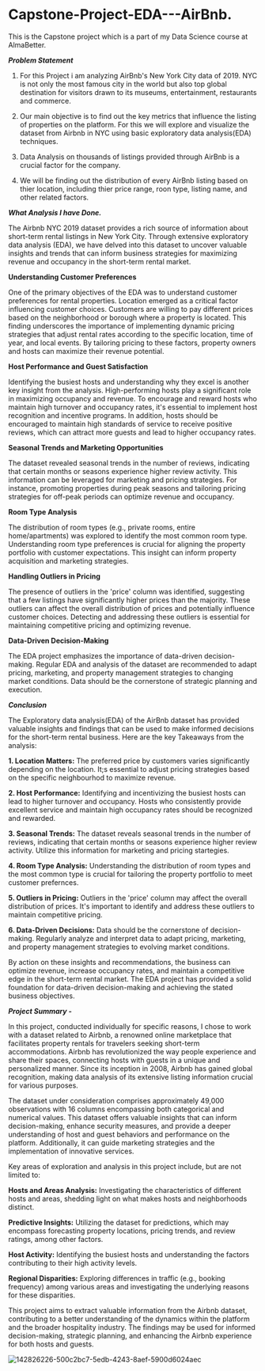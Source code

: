 # Capstone-Project-EDA---AirBnb.    
This is the Capstone project which is a part of my Data Science course at AlmaBetter.

***Problem Statement***

1. For this Project i am analyzing AirBnb's New York City data of 2019. NYC is not only the most famous city in the world but also top global destination for visitors drawn to its museums, entertainment, restaurants and commerce.

2. Our main objective is to find out the key metrics that influence the listing of properties on the platform. For this we will explore and visualize the dataset from Airbnb in NYC using basic exploratory data analysis(EDA) techniques.

3. Data Analysis on thousands of listings provided through AirBnb is a crucial factor for the company.

4. We will be finding out the distribution of every AirBnb listing based on thier location, including thier price range, roon type, listing name, and other related factors.

***What Analysis I have Done.***

The Airbnb NYC 2019 dataset provides a rich source of information about short-term rental listings in New York City. Through extensive exploratory data analysis (EDA), we have delved into this dataset to uncover valuable insights and trends that can inform business strategies for maximizing revenue and occupancy in the short-term rental market.

**Understanding Customer Preferences**

One of the primary objectives of the EDA was to understand customer preferences for rental properties. Location emerged as a critical factor influencing customer choices. Customers are willing to pay different prices based on the neighborhood or borough where a property is located. This finding underscores the importance of implementing dynamic pricing strategies that adjust rental rates according to the specific location, time of year, and local events. By tailoring pricing to these factors, property owners and hosts can maximize their revenue potential.

**Host Performance and Guest Satisfaction**

Identifying the busiest hosts and understanding why they excel is another key insight from the analysis. High-performing hosts play a significant role in maximizing occupancy and revenue. To encourage and reward hosts who maintain high turnover and occupancy rates, it's essential to implement host recognition and incentive programs. In addition, hosts should be encouraged to maintain high standards of service to receive positive reviews, which can attract more guests and lead to higher occupancy rates.

**Seasonal Trends and Marketing Opportunities**

The dataset revealed seasonal trends in the number of reviews, indicating that certain months or seasons experience higher review activity. This information can be leveraged for marketing and pricing strategies. For instance, promoting properties during peak seasons and tailoring pricing strategies for off-peak periods can optimize revenue and occupancy.

**Room Type Analysis**

The distribution of room types (e.g., private rooms, entire home/apartments) was explored to identify the most common room type. Understanding room type preferences is crucial for aligning the property portfolio with customer expectations. This insight can inform property acquisition and marketing strategies.

**Handling Outliers in Pricing**

The presence of outliers in the 'price' column was identified, suggesting that a few listings have significantly higher prices than the majority. These outliers can affect the overall distribution of prices and potentially influence customer choices. Detecting and addressing these outliers is essential for maintaining competitive pricing and optimizing revenue.

**Data-Driven Decision-Making**

The EDA project emphasizes the importance of data-driven decision-making. Regular EDA and analysis of the dataset are recommended to adapt pricing, marketing, and property management strategies to changing market conditions. Data should be the cornerstone of strategic planning and execution.

***Conclusion***

The Exploratory data analysis(EDA) of the AirBnb dataset has provided valuable insights and findings that can be used to make informed decisions for the short-term rental business. Here are the key Takeaways from the analysis:

**1. Location Matters:** The preferred price by customers varies significantly depending on the location. It;s essential to adjust pricing strategies based on the specific neighbourhod to maximize revenue.

**2. Host Performance:** Identifying and incentivizing the busiest hosts can lead to higher turnover and occupancy. Hosts who consistently provide excellent service and maintain high occupancy rates should be recognized and rewarded.

**3. Seasonal Trends:** The dataset reveals seasonal trends in the number of reviews, indicating that certain months or seasons experience higher review activity. Utilize this information for marketing and pricing startegies.

**4. Room Type Analysis:** Understanding the distribution of room types and the most common type is crucial for tailoring the property portfolio to meet customer prefernces.

**5. Outliers in Pricing:** Outliers in the 'price' column may affect the overall distribution of prices. It's important to identify and address these outliers to maintain competitive pricing.

**6. Data-Driven Decisions:** Data should be the cornerstone of decision-making. Regularly analyze and interpret data to adapt pricing, marketing, and property management strategies to evolving market conditions.

By action on these insights and recommendations, the business can optimize revenue, increase occupancy rates, and maintain a competitive edge in the short-term rental market. The EDA project has provided a solid foundation for data-driven decision-making and achieving the stated business objectives.

***Project Summary -***

In this project, conducted individually for specific reasons, I chose to work with a dataset related to Airbnb, a renowned online marketplace that facilitates property rentals for travelers seeking short-term accommodations. Airbnb has revolutionized the way people experience and share their spaces, connecting hosts with guests in a unique and personalized manner. Since its inception in 2008, Airbnb has gained global recognition, making data analysis of its extensive listing information crucial for various purposes.

The dataset under consideration comprises approximately 49,000 observations with 16 columns encompassing both categorical and numerical values. This dataset offers valuable insights that can inform decision-making, enhance security measures, and provide a deeper understanding of host and guest behaviors and performance on the platform. Additionally, it can guide marketing strategies and the implementation of innovative services.

Key areas of exploration and analysis in this project include, but are not limited to:

**Hosts and Areas Analysis:** Investigating the characteristics of different hosts and areas, shedding light on what makes hosts and neighborhoods distinct.

**Predictive Insights:** Utilizing the dataset for predictions, which may encompass forecasting property locations, pricing trends, and review ratings, among other factors.

**Host Activity:** Identifying the busiest hosts and understanding the factors contributing to their high activity levels.

**Regional Disparities:** Exploring differences in traffic (e.g., booking frequency) among various areas and investigating the underlying reasons for these disparities.

This project aims to extract valuable information from the Airbnb dataset, contributing to a better understanding of the dynamics within the platform and the broader hospitality industry. The findings may be used for informed decision-making, strategic planning, and enhancing the Airbnb experience for both hosts and guests.

![142826226-500c2bc7-5edb-4243-8aef-5900d6024aec](https://github.com/Mohitkhatri1902/Capstone-Project-EDA---AirBnb/assets/147745671/4f05b5e7-4696-4a13-a3e5-0170c7724871)

